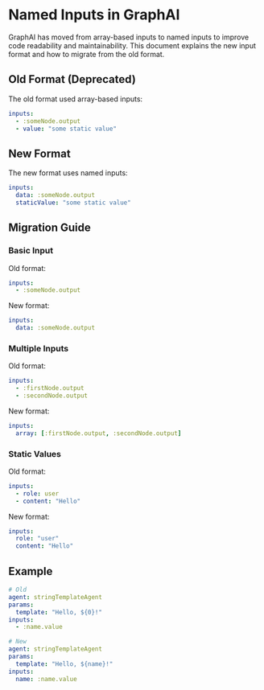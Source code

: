 # Named Inputs in GraphAI

GraphAI has moved from array-based inputs to named inputs to improve code readability and maintainability. This document explains the new input format and how to migrate from the old format.

## Old Format (Deprecated)

The old format used array-based inputs:

```yaml
inputs:
  - :someNode.output
  - value: "some static value"
```

## New Format

The new format uses named inputs:

```yaml
inputs:
  data: :someNode.output
  staticValue: "some static value"
```

## Migration Guide

### Basic Input

Old format:
```yaml
inputs:
  - :someNode.output
```

New format:
```yaml
inputs:
  data: :someNode.output
```

### Multiple Inputs

Old format:
```yaml
inputs:
  - :firstNode.output
  - :secondNode.output
```

New format:
```yaml
inputs:
  array: [:firstNode.output, :secondNode.output]
```

### Static Values

Old format:
```yaml
inputs:
  - role: user
  - content: "Hello"
```

New format:
```yaml
inputs:
  role: "user"
  content: "Hello"
```

## Example

```yaml
# Old
agent: stringTemplateAgent
params:
  template: "Hello, ${0}!"
inputs:
  - :name.value

# New
agent: stringTemplateAgent
params:
  template: "Hello, ${name}!"
inputs:
  name: :name.value
```
